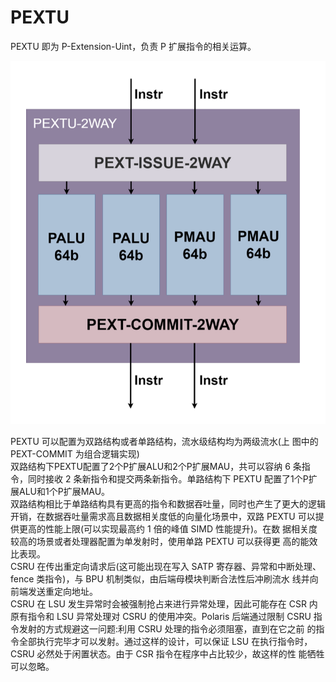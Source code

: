 # PEXTU

PEXTU 即为 P-Extension-Uint，负责 P 扩展指令的相关运算。

![image.png](https://github.com/CallWoa/OpenBPU2-doc/blob/master/image/PEXTU.png?raw=true)

PEXTU 可以配置为双路结构或者单路结构，流水级结构均为两级流水(上 图中的 PEXT-COMMIT 为组合逻辑实现) <br />双路结构下PEXTU配置了2个P扩展ALU和2个P扩展MAU，共可以容纳 6 条指令，同时接收 2 条新指令和提交两条新指令。单路结构下 PEXTU 配置了1个P扩展ALU和1个P扩展MAU。 <br />双路结构相比于单路结构具有更高的指令和数据吞吐量，同时也产生了更大的逻辑开销，在数据吞吐量需求高且数据相关度低的向量化场景中，双路 PEXTU 可以提供更高的性能上限(可以实现最高约 1 倍的峰值 SIMD 性能提升)。在数 据相关度较高的场景或者处理器配置为单发射时，使用单路 PEXTU 可以获得更 高的能效比表现。 <br />CSRU 在传出重定向请求后(这可能出现在写入 SATP 寄存器、异常和中断处理、fence 类指令)，与 BPU 机制类似，由后端母模块判断合法性后冲刷流水 线并向前端发送重定向地址。 <br />CSRU 在 LSU 发生异常时会被强制抢占来进行异常处理，因此可能存在 CSR 内原有指令和 LSU 异常处理对 CSRU 的使用冲突。Polaris 后端通过限制 CSRU 指令发射的方式规避这一问题:利用 CSRU 处理的指令必须阻塞，直到在它之前 的指令全部执行完毕才可以发射。通过这样的设计，可以保证 LSU 在执行指令时，CSRU 必然处于闲置状态。由于 CSR 指令在程序中占比较少，故这样的性 能牺牲可以忽略。
